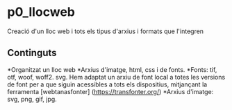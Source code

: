 # p0_llocweb
Creació d'un lloc web i tots els tipus d'arxius i formats que l'integren

## Continguts

*Organitzat un lloc web
*Arxius d'imatge, html, css i de fonts.
*Fonts: tif, otf, woof, woff2. svg. Hem adaptat un arxiu de font  local a totes les versions de font per a que siguin acessibles a tots els dispositius, mitjançant la ferramenta [webtanasfonter] (https://transfonter.org/)
*Arxius d'imatge: svg, png, gif, jpg.
